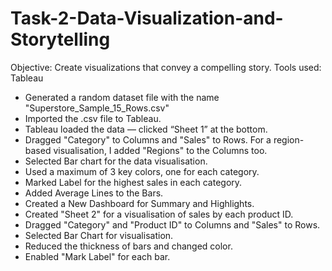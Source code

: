 # Task-2-Data-Visualization-and-Storytelling

Objective: Create visualizations that convey a compelling story.
Tools used: Tableau

- Generated a random dataset file with the name "Superstore_Sample_15_Rows.csv"
- Imported the .csv file to Tableau.
- Tableau loaded the data — clicked “Sheet 1” at the bottom.
- Dragged "Category" to Columns and "Sales" to Rows. For a region-based visualisation, I added "Regions" to the Columns too.
- Selected Bar chart for the data visualisation.
- Used a maximum of 3 key colors, one for each category.
- Marked Label for the highest sales in each category.
- Added Average Lines to the Bars.
- Created a New Dashboard for Summary and Highlights.
- Created "Sheet 2" for a visualisation of sales by each product ID.
- Dragged "Category" and "Product ID" to Columns and "Sales" to Rows.
- Selected Bar Chart for visualisation.
- Reduced the thickness of bars and changed color.
- Enabled "Mark Label" for each bar.

